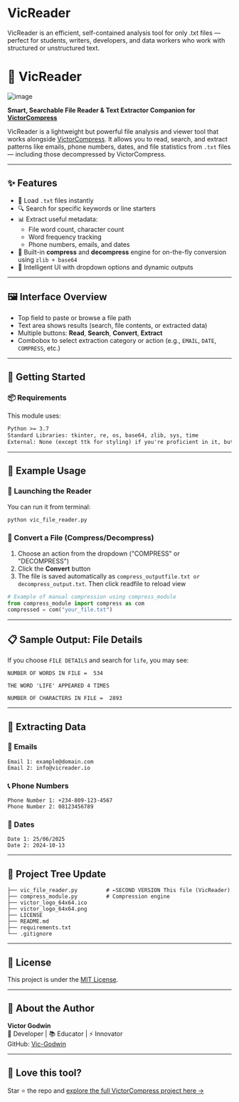 # VicReader
VicReader is an efficient, self-contained analysis tool for only .txt files — perfect for students, writers, developers, and data workers who work with structured or unstructured text.

# 📖 VicReader

![image](https://github.com/user-attachments/assets/01086612-166d-4d11-8acb-fa01eb7763b4)


**Smart, Searchable File Reader & Text Extractor Companion for [VictorCompress](https://github.com/Vic-Godwin/VictorCompress)**

VicReader is a lightweight but powerful file analysis and viewer tool that works alongside [VictorCompress](https://github.com/Vic-Godwin/VictorCompress/README.md). It allows you to read, search, and extract patterns like emails, phone numbers, dates, and file statistics from `.txt` files — including those decompressed by VictorCompress.

---


## ✨ Features

- 📂 Load `.txt` files instantly
- 🔍 Search for specific keywords or line starters
- 📊 Extract useful metadata:
  - File word count, character count
  - Word frequency tracking
  - Phone numbers, emails, and dates
- 🔄 Built-in **compress** and **decompress** engine for on-the-fly conversion using `zlib + base64`
- 🧠 Intelligent UI with dropdown options and dynamic outputs

---

## 🖼️ Interface Overview

- Top field to paste or browse a file path
- Text area shows results (search, file contents, or extracted data)
- Multiple buttons: **Read**, **Search**, **Convert**, **Extract**
- Combobox to select extraction category or action (e.g., `EMAIL`, `DATE`, `COMPRESS`, etc.)

---

## 🚀 Getting Started

### 📦 Requirements

This module uses:

```txt
Python >= 3.7
Standard Libraries: tkinter, re, os, base64, zlib, sys, time
External: None (except ttk for styling) if you're proficient in it, but i didn't use it for the VicReader
```

---

## 🧪 Example Usage

### 🔹 Launching the Reader
You can run it from terminal:

```bash
python vic_file_reader.py
```

### 🔹 Convert a File (Compress/Decompress)
1. Choose an action from the dropdown ("COMPRESS" or "DECOMPRESS")
2. Click the **Convert** button
3. The file is saved automatically as `compress_outputfile.txt or decompress_output.txt`. Then click readfile to reload view

```python
# Example of manual compression using compress_module
from compress_module import compress as com
compressed = com("your_file.txt")
```

---

## 📋 Sample Output: File Details
If you choose `FILE DETAILS` and search for `life`, you may see:

```
NUMBER OF WORDS IN FILE =  534

THE WORD 'LIFE' APPEARED 4 TIMES

NUMBER OF CHARACTERS IN FILE =  2893
```

---

## 🔎 Extracting Data
### 📧 Emails
```
Email 1: example@domain.com
Email 2: info@vicreader.io
```

### 📞 Phone Numbers
```
Phone Number 1: +234-809-123-4567
Phone Number 2: 08123456789
```

### 📆 Dates
```
Date 1: 25/06/2025
Date 2: 2024-10-13
```

---

## 📁 Project Tree Update

```
├── vic_file_reader.py         # ←SECOND VERSION This file (VicReader)
├── compress_module.py         # Compression engine
├── victor_logo_64x64.ico
├── victor_logo_64x64.png
├── LICENSE
├── README.md
├── requirements.txt
└── .gitignore
```

---

## 📘 License
This project is under the [MIT License](LICENSE).

---

## 🙌 About the Author
**Victor Godwin**  
🎯 Developer | 📚 Educator | ⚡ Innovator  
GitHub: [Vic-Godwin](https://github.com/Vic-Godwin)

---

## 🌟 Love this tool?
Star ⭐ the repo and [explore the full VictorCompress project here →](https://github.com/Vic-Godwin/VictorCompress)
